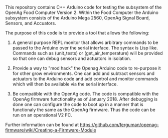 This repository contains C++ Arduino code for testing the subsystem of the OpenAg Food Computer Version 2. Within the Food Computer the Arduino subsystem consists of the Arduino Mega 2560, OpenAg Signal Board, Sensors, and Accuators.

The purpose of this code is to provide a tool that allows the following:

1) A general purpose REPL monitor that allows arbitrary commands to be passed to the Arduino over the serial interface. The syntax is Lisp like.  Commands such as (unit_tests) or (get_air_temperature) will be provided so that one can debug sensors and actuators in isolation.

2) Provide a way to "mod hack" the Openag Arduino code to re-purpose it for other grow environments.  One can add and subtract sensors and actuators to the Arduino code and add control and monitor commands which will then be available via the serial interface. 

3) Be compatible with the OpenAg code. The code is compatible with the OpenAg firmware functionality as of January 2018. After debugging is done one can configure the code to boot up in a manner that is functionaly the same as the OpenAg firmware. Thus the code can be run on an operational V2 FC.

Further information can be found at https://github.com/ferguman/openag-firmware/wiki/Creating-a-Firmware-Module
